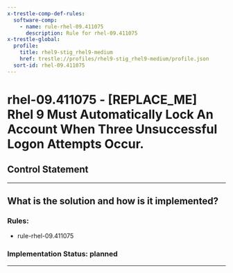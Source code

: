 ```yaml
---
x-trestle-comp-def-rules:
  software-comp:
    - name: rule-rhel-09.411075
      description: Rule for rhel-09.411075
x-trestle-global:
  profile:
    title: rhel9-stig_rhel9-medium
    href: trestle://profiles/rhel9-stig_rhel9-medium/profile.json
  sort-id: rhel-09.411075
---
```


# rhel-09.411075 - \[REPLACE_ME\] Rhel 9 Must Automatically Lock An Account When Three Unsuccessful Logon Attempts Occur.

## Control Statement

______________________________________________________________________

## What is the solution and how is it implemented?

<!-- For implementation status enter one of: implemented, partial, planned, alternative, not-applicable -->

<!-- Note that the list of rules under ### Rules: is read-only and changes will not be captured after assembly to JSON -->

<!-- Add control implementation description here for control: rhel-09.411075 -->

### Rules:

  - rule-rhel-09.411075

### Implementation Status: planned

______________________________________________________________________

